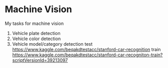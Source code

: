 # Machine Vision
My tasks for machine vision

1) Vehicle plate detection
2) Vehicle color detection
3) Vehicle model/category detection
    test
    https://www.kaggle.com/beqakdtestacc/stanford-car-recognition
    train
    https://www.kaggle.com/beqakdtestacc/stanford-car-recogniton-train?scriptVersionId=39213097
    
